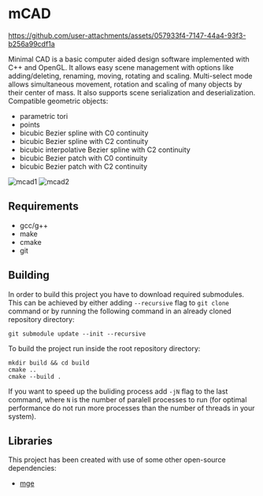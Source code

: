 # mCAD

https://github.com/user-attachments/assets/057933f4-7147-44a4-93f3-b256a99cdf1a

Minimal CAD is a basic computer aided design software implemented with C++ and OpenGL. It allows easy scene management with options like adding/deleting, renaming, moving, rotating and scaling. Multi-select mode allows simultaneous movement, rotation and scaling of many objects by their center of mass. It also supports scene serialization and deserialization. Compatible geometric objects:
- parametric tori
- points
- bicubic Bezier spline with C0 continuity
- bicubic Bezier spline with C2 continuity
- bicubic interpolative Bezier spline with C2 continuity
- bicubic Bezier patch with C0 continuity
- bicubic Bezier patch with C2 continuity

![mcad1](https://github.com/user-attachments/assets/adf83454-3d7b-420c-98e2-6062052da41c)
![mcad2](https://github.com/user-attachments/assets/ae265243-2966-4e44-afc1-4249e2d1125b)

## Requirements

- gcc/g++
- make
- cmake
- git

## Building

In order to build this project you have to download required submodules. This can be achieved by either adding `--recursive` flag to `git clone` command or by running the following command in an already cloned repository directory:
```
git submodule update --init --recursive
```

To build the project run inside the root repository directory:
```
mkdir build && cd build
cmake ..
cmake --build .
```

If you want to speed up the buliding process add `-jN` flag to the last command, where `N` is the number of paralell processes to run (for optimal performance do not run more processes than the number of threads in your system).

## Libraries

This project has been created with use of some other open-source dependencies:
- [mge](https://github.com/kubo11/mGE)

